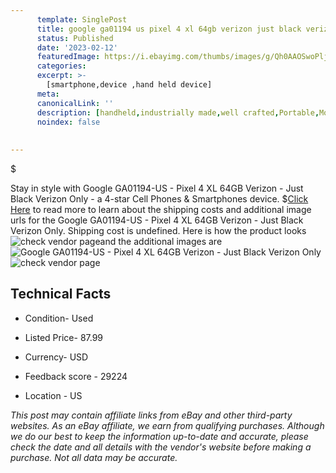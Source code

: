 ```yaml
---
      template: SinglePost
      title: google ga01194 us pixel 4 xl 64gb verizon just black verizon only
      status: Published
      date: '2023-02-12'
      featuredImage: https://i.ebayimg.com/thumbs/images/g/Qh0AAOSwoPljo0MN/s-l225.jpg
      categories: 
      excerpt: >-
        [smartphone,device ,hand held device]
      meta:
      canonicalLink: ''
      description: [handheld,industrially made,well crafted,Portable,Mobile,Compact,Convenient,Lightweight,Maneuverable,Man-portable,Miniature,Carriable,Hand-held,Light,Holdable,Transportable,Mobile device,Pocket-sized,On-the-go,Wireless,Cordless,Compact size,Convenient size, smartphone,device ,hand held device]
      noindex: false
      
        
---
```

$

Stay in style with Google GA01194-US - Pixel 4 XL 64GB Verizon - Just Black Verizon Only - a 4-star Cell Phones & Smartphones device.
$[Click Here](https://www.ebay.com/itm/185707319649?hash=item2b3d04d161%3Ag%3AQh0AAOSwoPljo0MN&mkevt=1&mkcid=1&mkrid=711-53200-19255-0&campid=%253CePNCampaignId%253E&customid=%253CreferenceId%253E&toolid=10049) to read more to learn about the shipping costs and additional image urls for the Google GA01194-US - Pixel 4 XL 64GB Verizon - Just Black Verizon Only. Shipping cost is undefined. Here is how the product looks ![check vendor page](https://i.ebayimg.com/thumbs/images/g/Qh0AAOSwoPljo0MN/s-l225.jpg)and the additional images are![Google GA01194-US - Pixel 4 XL 64GB Verizon - Just Black Verizon Only](https://i.ebayimg.com/images/g/Qh0AAOSwoPljo0MN/s-l1600.jpg)![check vendor page](https://origin-galleryplus.ebayimg.com/ws/web/185707319649_2_0_1/225x225.jpg,https://origin-galleryplus.ebayimg.com/ws/web/185707319649_3_0_1/225x225.jpg,https://origin-galleryplus.ebayimg.com/ws/web/185707319649_4_0_1/225x225.jpg)



 ## Technical Facts 



     
      

 - Condition- Used 


      

 - Listed Price- 87.99 


      

 - Currency- USD 


      

 - Feedback score - 29224 


      

 - Location - US 


      
      

 *_This post may contain affiliate links from eBay and other third-party websites. As an eBay affiliate, we earn from qualifying purchases. Although we do our best to keep the information up-to-date and accurate, please check the date and all details with the vendor's website before making a purchase. Not all data may be accurate._*






